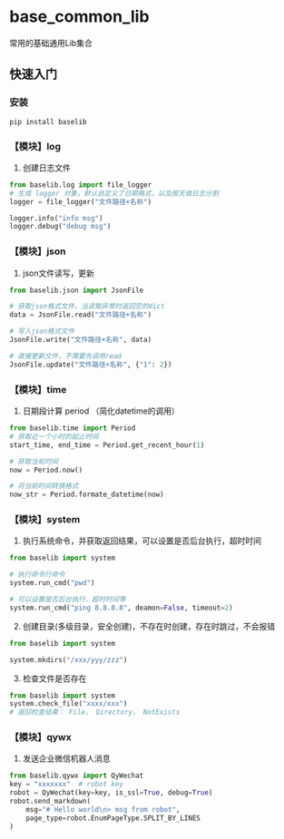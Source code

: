 # base_common_lib
常用的基础通用Lib集合

## 快速入门

### 安装
``` shell script
pip install baselib
```

### 【模块】log
1. 创建日志文件
```python
from baselib.log import file_logger
# 生成 logger 对象，默认自定义了日期格式，以及按天做日志分割
logger = file_logger("文件路径+名称")

logger.info("info msg")
logger.debug("debug msg")
```

### 【模块】json
1. json文件读写，更新
```python
from baselib.json import JsonFile

# 获取json格式文件，当读取异常时返回空的dict
data = JsonFile.read("文件路径+名称")

# 写入json格式文件
JsonFile.write("文件路径+名称", data)

# 直接更新文件，不需要先调用read
JsonFile.update("文件路径+名称", {"1": 2})
```

### 【模块】time
1. 日期段计算 period （简化datetime的调用）

```python
from baselib.time import Period
# 获取近一个小时的起止时间
start_time, end_time = Period.get_recent_hour(1)

# 获取当前时间
now = Period.now()

# 将当前时间转换格式
now_str = Period.formate_datetime(now)
```

### 【模块】system
1. 执行系统命令，并获取返回结果，可以设置是否后台执行，超时时间
```python
from baselib import system

# 执行命令行命令
system.run_cmd("pwd")

# 可以设置是否后台执行，超时时间等
system.run_cmd("ping 8.8.8.8", deamon=False, timeout=2)
```

2. 创建目录(多级目录，安全创建)，不存在时创建，存在时跳过，不会报错
```python
from baselib import system

system.mkdirs("/xxx/yyy/zzz")

```

3. 检查文件是否存在

```python
from baselib import system
system.check_file("xxxx/xxx") 
# 返回检查结果： File， Directory， NotExists
```

### 【模块】qywx
1. 发送企业微信机器人消息

```python
from baselib.qywx import QyWechat
key = "xxxxxxx"  # robot key
robot = QyWechat(key=key, is_ssl=True, debug=True)
robot.send_markdown(
    msg="# Hello world\n> msg from robot",
    page_type=robot.EnumPageType.SPLIT_BY_LINES
)
```
